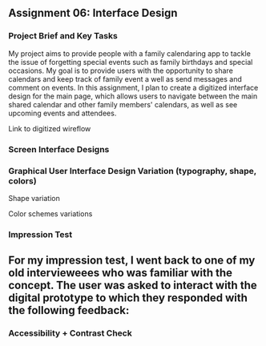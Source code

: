 ## Assignment 06: Interface Design

### Project Brief and Key Tasks
My project aims to provide people with a family calendaring app to tackle the issue of forgetting special events such as family birthdays and special occasions. My goal is to provide users with the opportunity to share calendars and keep track of family event a well as send messages and comment on events. In this assignment, I plan to create a digitized interface design for the main page, which allows users to navigate between the main shared calendar and other family members' calendars, as well as see upcoming events and attendees. 

Link to digitized wireflow

### Screen Interface Designs

### Graphical User Interface Design Variation (typography, shape, colors)
Shape variation

Color schemes variations

### Impression Test
For my impression test, I went back to one of my old intervieweees who was familiar with the concept. The user was asked to interact with the digital prototype to which they responded with the following feedback:
- 

### Accessibility + Contrast Check 
